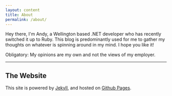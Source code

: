 ```yaml
---
layout: content
title: About
permalink: /about/
---
```


Hey there, I'm Andy, a Wellington based .NET developer who has recently switched it up to Ruby.
This blog is predominantly used for me to gather my thoughts on whatever is spinning around in my mind.
I hope you like it!

Obligatory: My opinions are my own and not the views of my employer.

----

## The Website
This site is powered by [Jekyll](https://jekyllrb.com), and hosted on [Github Pages](https://pages.github.com).
